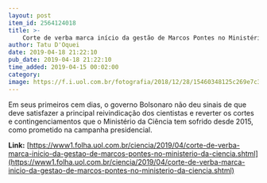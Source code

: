 ```yaml
---
layout: post
item_id: 2564124018
title: >-
    Corte de verba marca início da gestão de Marcos Pontes no Ministério da Ciência
author: Tatu D'Oquei
date: 2019-04-18 21:22:10
pub_date: 2019-04-18 21:22:10
time_added: 2019-04-15 00:02:00
category: 
image: https://f.i.uol.com.br/fotografia/2018/12/28/15460348125c269e7c33d6c_1546034812_3x2_rt.jpg
---
```


Em seus primeiros cem dias, o governo Bolsonaro não deu sinais de que deve satisfazer a principal reivindicação dos cientistas e reverter os cortes e contingenciamentos que o Ministério da Ciência tem sofrido desde 2015, como prometido na campanha presidencial.

**Link:** [https://www1.folha.uol.com.br/ciencia/2019/04/corte-de-verba-marca-inicio-da-gestao-de-marcos-pontes-no-ministerio-da-ciencia.shtml](https://www1.folha.uol.com.br/ciencia/2019/04/corte-de-verba-marca-inicio-da-gestao-de-marcos-pontes-no-ministerio-da-ciencia.shtml)

